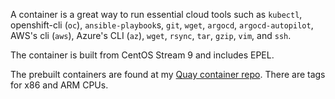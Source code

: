 A container is a great way to run essential cloud tools such as `kubectl`, openshift-cli (`oc`), `ansible-playbook`s, `git`, `wget`, `argocd`, `argocd-autopilot`, AWS's cli (`aws`), Azure's CLI (`az`), `wget`, `rsync`, `tar`, `gzip`, `vim`, and `ssh`.

The container is built from CentOS Stream 9 and includes EPEL.

The prebuilt containers are found at my [Quay container repo](https://quay.io/repository/ryan_nix/containertools).
There are tags for x86 and ARM CPUs.
